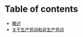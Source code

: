 # Table of contents


* [概述](<Part-statment.md>)
* [关于生产劳动和非生产劳动](<On-productive-and-unproductive-labor.md>)
